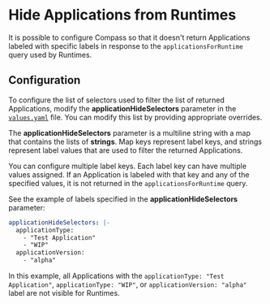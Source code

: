# Hide Applications from Runtimes

It is possible to configure Compass so that it doesn't return Applications labeled with specific labels in response to the `applicationsForRuntime` query used by Runtimes. 

## Configuration

To configure the list of selectors used to filter the list of returned Applications, modify the **applicationHideSelectors** parameter in the [`values.yaml`](https://github.com/kyma-incubator/compass/blob/main/chart/compass/charts/director/values.yaml) file. You can modify this list by providing appropriate overrides.

The **applicationHideSelectors** parameter is a multiline string with a map that contains the lists of **strings**. Map keys represent label keys, and strings represent label values that are used to filter the returned Applications.

You can configure multiple label keys. Each label key can have multiple values assigned. If an Application is labeled with that key and any of the specified values, it is not returned in the `applicationsForRuntime` query.

See the example of labels specified in the **applicationHideSelectors** parameter:
```yaml
applicationHideSelectors: |-
  applicationType:
    - "Test Application"
    - "WIP"
  applicationVersion:
    - "alpha"
```

In this example, all Applications with the `applicationType: "Test Application"`, `applicationType: "WIP"`, or `applicationVersion: "alpha"` label are not visible for Runtimes.
